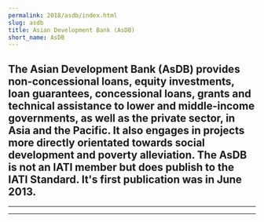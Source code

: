 ```yaml
---
permalink: 2018/asdb/index.html
slug: asdb
title: Asian Development Bank (AsDB)
short_name: AsDB
---
```

The Asian Development Bank (AsDB) provides non-concessional loans, equity investments, loan guarantees, concessional loans, grants and technical assistance to lower and middle-income governments, as well as the private sector, in Asia and the Pacific. It also engages in projects more directly orientated towards social development and poverty alleviation. The AsDB is not an IATI member but does publish to the IATI Standard. It's first publication was in June 2013. 
---

---

---
